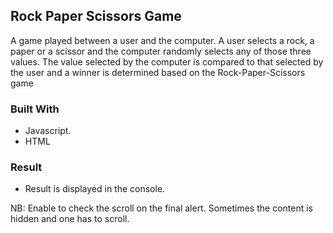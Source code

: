## Rock Paper Scissors Game
A game played between a user and the computer. A user selects a rock, a 
paper or a scissor and the computer randomly selects any of those three values. 
The value selected by the computer is compared to that selected by the user and 
a winner is determined based on the Rock-Paper-Scissors game

### Built With
- Javascript.
- HTML

### Result
- Result is displayed in the console.

NB: Enable to check the scroll on the final alert. Sometimes the content is hidden and one has to scroll.